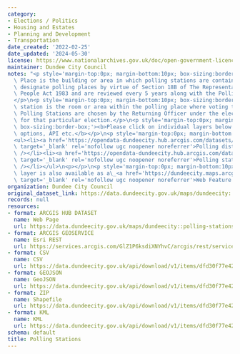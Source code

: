 ```yaml
---
category:
- Elections / Politics
- Housing and Estates
- Planning and Development
- Transportation
date_created: '2022-02-25'
date_updated: '2024-05-30'
license: https://www.nationalarchives.gov.uk/doc/open-government-licence/version/3/
maintainer: Dundee City Council
notes: "<p style='margin-top:0px; margin-bottom:10px; box-sizing:border-box;'>A Polling\
  \ Place is the building or area in which polling stations are contained. Local Authorities\
  \ designate polling places by virtue of Section 18B of The Representation of the\
  \ People Act 1983 and are reviewed every 5 years along with the Polling Districts.\_\
  </p>\n<p style='margin-top:0px; margin-bottom:10px; box-sizing:border-box;'>A polling\
  \ station is the room or area within the polling place where voting takes place.\
  \ Polling Stations are chosen by the Returning Officer under the election rules\
  \ for that particular election.</p>\n<p style='margin-top:0px; margin-bottom:10px;\
  \ box-sizing:border-box;'><b>Please click on individual layers below for download\
  \ options, API etc.</b></p>\n<p style='margin-top:0px; margin-bottom:10px; box-sizing:border-box;'></p>\n\
  <ul><li><a href='https://opendata-dundeecity.hub.arcgis.com/datasets/dundeecity::dundee-polling-districts-and-polling-places-1/about?layer=3'\
  \ target='_blank' rel='nofollow ugc noopener noreferrer'>Polling districts</a><br\
  \ /></li><li><a href='https://opendata-dundeecity.hub.arcgis.com/datasets/dundeecity::dundee-polling-districts-and-polling-places-1/about?layer=4'\
  \ target='_blank' rel='nofollow ugc noopener noreferrer'>Polling stations</a><br\
  \ /></li></ul>\n<p></p>\n<p style='margin-top:0px; margin-bottom:10px; box-sizing:border-box;'>This\
  \ layer is also available as a\_<a href='https://dundeecity.maps.arcgis.com/home/item.html?id=d88978b2091940cc9e37533356ce62e0'\
  \ target='_blank' rel='nofollow ugc noopener noreferrer'>Web Feature Service (WFS)</a></p>"
organization: Dundee City Council
original_dataset_link: https://data.dundeecity.gov.uk/maps/dundeecity::polling-stations
records: null
resources:
- format: ARCGIS HUB DATASET
  name: Web Page
  url: https://data.dundeecity.gov.uk/maps/dundeecity::polling-stations
- format: ARCGIS GEOSERVICE
  name: Esri REST
  url: https://services.arcgis.com/GlZ1P6ksdiXNYhvC/arcgis/rest/services/Dundee_Polling_Districts_and_Polling_Stations/FeatureServer/4
- format: CSV
  name: CSV
  url: https://data.dundeecity.gov.uk/api/download/v1/items/dfd30f77e42443dfbfc424141fbc6be4/csv?layers=4
- format: GEOJSON
  name: GeoJSON
  url: https://data.dundeecity.gov.uk/api/download/v1/items/dfd30f77e42443dfbfc424141fbc6be4/geojson?layers=4
- format: ZIP
  name: Shapefile
  url: https://data.dundeecity.gov.uk/api/download/v1/items/dfd30f77e42443dfbfc424141fbc6be4/shapefile?layers=4
- format: KML
  name: KML
  url: https://data.dundeecity.gov.uk/api/download/v1/items/dfd30f77e42443dfbfc424141fbc6be4/kml?layers=4
schema: default
title: Polling Stations
---
```

